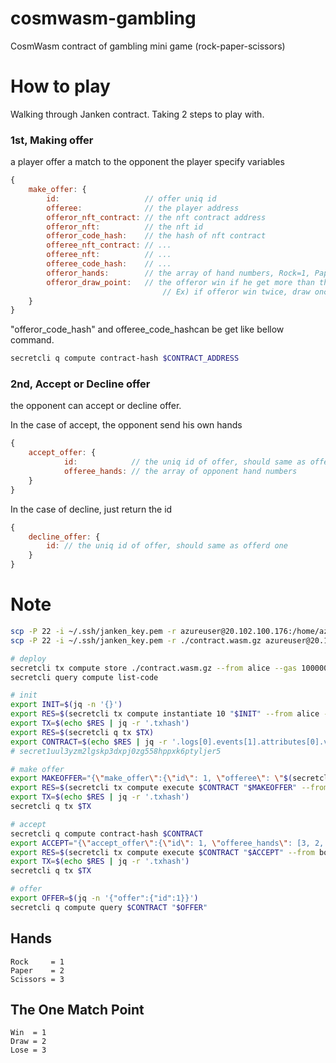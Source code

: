 # cosmwasm-gambling
CosmWasm contract of gambling mini game (rock-paper-scissors)

# How to play
Walking through Janken contract. Taking 2 steps to play with.

### 1st, Making offer
a player offer a match to the opponent
the player specify variables

```javascript
{
	make_offer: {
		id:                   // offer uniq id
		offeree:              // the player address
		offeror_nft_contract: // the nft contract address
		offeror_nft:          // the nft id
		offeror_code_hash:    // the hash of nft contract
		offeree_nft_contract: // ...
		offeree_nft:          // ...
		offeree_code_hash:    // ... 
		offeror_hands:        // the array of hand numbers, Rock=1, Paper=2, Scissors=3
		offeror_draw_point:   // the offeror win if he get more than this total point, win=1 point, draw=0 point, lose=-1 point
	                              // Ex) if offeror win twice, draw once and lose once, then the total point is "1".
	}
}
```

"offeror_code_hash" and offeree_code_hashcan be get like bellow command.
```sh
secretcli q compute contract-hash $CONTRACT_ADDRESS
```

### 2nd, Accept or Decline offer
the opponent can accept or decline offer.

In the case of accept, the opponent send his own hands
```javascript
{
	accept_offer: {
    		id:            // the uniq id of offer, should same as offerd one
    		offeree_hands: // the array of opponent hand numbers
	}
}
```

In the case of decline, just return the id
```javascript
{
	decline_offer: {
		id: // the uniq id of offer, should same as offerd one
	}
}
```


# Note
```sh
scp -P 22 -i ~/.ssh/janken_key.pem -r azureuser@20.102.100.176:/home/azureuser/tak/cosmwasm-gambling/contract.wasm.gz ./
scp -P 22 -i ~/.ssh/janken_key.pem -r ./contract.wasm.gz azureuser@20.121.139.233:/home/azureuser/lab/cosmwasm-gambling/

# deploy
secretcli tx compute store ./contract.wasm.gz --from alice --gas 10000000 -y
secretcli query compute list-code

# init
export INIT=$(jq -n '{}')
export RES=$(secretcli tx compute instantiate 10 "$INIT" --from alice --label janken10 -y --gas 1000000)
export TX=$(echo $RES | jq -r '.txhash')
export RES=$(secretcli q tx $TX)
export CONTRACT=$(echo $RES | jq -r '.logs[0].events[1].attributes[0].value')
# secret1uul3yzm2lgskp3dxpj0zg558hppxk6ptyljer5

# make offer
export MAKEOFFER="{\"make_offer\":{\"id\": 1, \"offeree\": \"$(secretcli keys show bob -a)\", \"offeror_nft_contract\": \"secret1dp972qfjp362m7slfjsvzg6w72ky5reu5he4es\", \"offeror_nft\": \"optional_ID_of_new_token\", \"offeror_code_hash\": \"6208b13151f8fba7a474c1b7dfced661a8aa2fb4769049fed8442e4cd1d7f1df\", \"offeree_nft_contract\": \"secret1dp972qfjp362m7slfjsvzg6w72ky5reu5he4es\", \"offeree_nft\": \"optional_ID_of_new_token2\", \"offeree_code_hash\": \"6208b13151f8fba7a474c1b7dfced661a8aa2fb4769049fed8442e4cd1d7f1df\", \"offeror_hands\": [1, 2, 3], \"offeror_draw_point\": 2}}"
export RES=$(secretcli tx compute execute $CONTRACT "$MAKEOFFER" --from alice -y)
export TX=$(echo $RES | jq -r '.txhash')
secretcli q tx $TX

# accept
secretcli q compute contract-hash $CONTRACT
export ACCEPT="{\"accept_offer\":{\"id\": 1, \"offeree_hands\": [3, 2, 1]}}"
export RES=$(secretcli tx compute execute $CONTRACT "$ACCEPT" --from bob -y)
export TX=$(echo $RES | jq -r '.txhash')
secretcli q tx $TX

# offer
export OFFER=$(jq -n '{"offer":{"id":1}}')
secretcli q compute query $CONTRACT "$OFFER"
```

## Hands
```
Rock     = 1
Paper    = 2
Scissors = 3
```

## The One Match Point
```
Win  = 1
Draw = 2
Lose = 3
```
